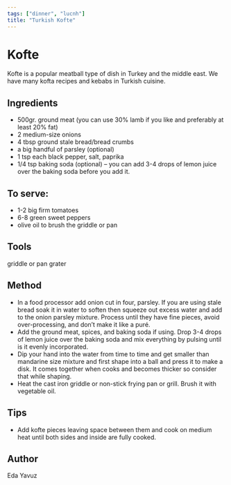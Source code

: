 ```yaml
---
tags: ["dinner", "lucnh"]
title: "Turkish Kofte"
---
```

<TagLinks />

# Kofte
Kofte is a popular meatball type of dish in Turkey and the middle east. We have many kofta recipes and kebabs in Turkish cuisine.
## Ingredients
- 500gr. ground meat (you can use 30% lamb if you like and preferably at least 20% fat)
- 2 medium-size onions
- 4 tbsp ground stale bread/bread crumbs
- a big handful of parsley (optional)
- 1 tsp each black pepper, salt, paprika
- 1/4 tsp baking soda (optional) – you can add 3-4 drops of lemon juice over the baking soda before you add it.
## To serve: 
- 1-2 big firm tomatoes
- 6-8 green sweet peppers
- olive oil to brush the griddle or pan
## Tools
griddle or pan
grater
## Method
- In a food processor add onion cut in four, parsley. If you are using stale bread soak it in water to soften then squeeze out excess water and add to the onion parsley mixture. Process until they have fine pieces, avoid over-processing, and don’t make it like a puré.
- Add the ground meat, spices, and baking soda if using. Drop 3-4 drops of lemon juice over the baking soda and mix everything by pulsing until is it evenly incorporated.
- Dip your hand into the water from time to time and get smaller than mandarine size mixture and first shape into a ball and press it to make a disk. It comes together when cooks and becomes thicker so consider that while shaping.
- Heat the cast iron griddle or non-stick frying pan or grill. Brush it with vegetable oil.
## Tips
- Add kofte pieces leaving space between them and cook on medium heat until both sides and inside are fully cooked.
## Author
Eda Yavuz